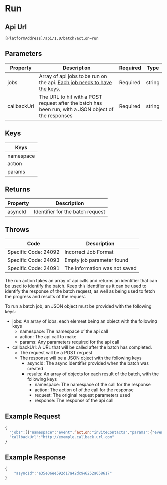 # Run

## Api Url

`[PlatformAddress]/api/1.0/batch?action=run`

## Parameters

| Property | Description | Required | Type |
| --- | --- | --- | --- |
| jobs | Array of api jobs to be run on the api. [Each job needs to have the keys.](run.md#keys) | Required | string |
| callbackUrl | The URL to hit with a POST request after the batch has been run, with a JSON object of the responses | Required | string |

## Keys

| Keys |
| --- |
| namespace |
| action |
| params |

## Returns

| Property | Description |
| --- | --- |
| asyncId | Identifier for the batch request |

## Throws

| Code | Description |
| --- | --- |
| Specific Code: 24092 | Incorrect Job Format |
| Specific Code: 24093 | Empty job parameter found |
| Specific Code: 24091 | The information was not saved |

The run action takes an array of api calls and returns an identifier that can be used to identify the batch. Keep this identifier as it can be used to identify the response of the batch request, as well as being used to fetch the progress and results of the request.

To run a batch job, an JSON object must be provided with the following keys:

* jobs: An array of jobs, each element being an object with the following keys
  * namespace: The namespace of the api call
  * action: The api call to make
  * params: Any parameters required for the api call
* callbackUrl: A URL that will be called after the batch has completed.
  * The request will be a POST request
  * The response will be a JSON object with the following keys
    * asyncId: The async identifier provided when the batch was created
    * results: An array of objects for each result of the batch, with the following keys
      * namespace: The namespace of the call for the response
      * action: The action of of the call for the response
      * request: The original request parameters used
      * response: The response of the api call

## Example Request

```javascript
{ 
  "jobs":[{"namespace":"event",”action:"inviteContacts","params":{"event":1,"contacts":[1,2,3]}},     {"namespace":"event",”action:"inviteContacts","params":{"event":2,"contacts":[1,2,4]}},],
  "callbackUrl":"http://example.callback.url.com"
}
```

## Example Response

```javascript
{
    "asyncId":"e35e06ee592d17a42dc9e6252a058617"
}
```

